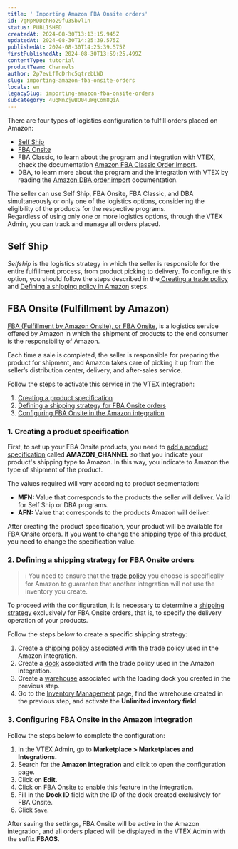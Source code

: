 ```yaml
---
title: ' Importing Amazon FBA Onsite orders'
id: 7gNpMDDchHo29fu3Sbvl1n
status: PUBLISHED
createdAt: 2024-08-30T13:13:15.945Z
updatedAt: 2024-08-30T14:25:39.575Z
publishedAt: 2024-08-30T14:25:39.575Z
firstPublishedAt: 2024-08-30T13:59:25.499Z
contentType: tutorial
productTeam: Channels
author: 2p7evLfTcDrhc5qtrzbLWD
slug: importing-amazon-fba-onsite-orders
locale: en
legacySlug: importing-amazon-fba-onsite-orders
subcategory: 4uqMnZjwBO04uWgCom8QiA
---
```


There are four types of logistics configuration to fulfill orders placed on Amazon:  

- [Self Ship](#self-ship)
- [FBA Onsite](#fba-onsite)  
- FBA Classic, to learn about the program and integration with VTEX, check the documentation [Amazon FBA Classic Order Import](https://help.vtex.com/en/tutorial/importacao-de-pedidos-amazon-fba-classic--2MJZgBen3hpK4xkXqcv8TO).  
- DBA, to learn more about the program and the integration with VTEX by reading the [Amazon DBA order import](https://help.vtex.com/pt/tutorial/importacao-de-pedidos-amazon-dba--1um6EfKlALGsHzERbH7jig) documentation.  

The seller can use Self Ship, FBA Onsite, FBA Classic, and DBA simultaneously or only one of the logistics options, considering the eligibility of the products for the respective programs.  
Regardless of using only one or more logistics options, through the VTEX Admin, you can track and manage all orders placed.  

## Self Ship  

*Selfship* is the logistics strategy in which the seller is responsible for the entire fulfillment process, from product picking to delivery. To configure this option, you should follow the steps described in the[ Creating a trade policy](https://help.vtex.com/pt/tutorial/o-que-e-uma-politica-comercial--563tbcL0TYKEKeOY4IAgAE) and [Defining a shipping policy in Amazon](https://help.vtex.com/pt/tracks/configurar-integracao-com-a-amazon--6sgd4Pagy3wNsWKBvmIFrP/37hdzaRUhJqRfXH1bIRXAa#definicao-da-estrategia-de-envio) steps.  

## FBA Onsite (Fulfillment by Amazon) 

[FBA (Fulfillment by Amazon Onsite), or FBA Onsite](https://venda.amazon.com/cresca/fba-onsite), is a logistics service offered by Amazon in which the shipment of products to the end consumer is the responsibility of Amazon.  

Each time a sale is completed, the seller is responsible for preparing the product for shipment, and Amazon takes care of picking it up from the seller’s distribution center, delivery, and after-sales service.  

Follow the steps to activate this service in the VTEX integration:  

  1.	[Creating a product specification](#creating-a-product-specification)  
  2.	[Defining a shipping strategy for FBA Onsite orders](#defining-a-shipping-strategy-for-fba-onsite-orders)  
  3.	[Configuring FBA Onsite in the Amazon integration](#configuring-fba-onsite-in-the-amazon-integration)  

### 1. Creating a product specification  

First, to set up your FBA Onsite products, you need to [add a product specification](https://help.vtex.com/en/tutorial/cadastrar-especificacoes-ou-campos-de-produto--tutorials_106) called **AMAZON_CHANNEL** so that you indicate your product's shipping type to Amazon. In this way, you indicate to Amazon the type of shipment of the product.  

The values required will vary according to product segmentation:  

- **MFN:** Value that corresponds to the products the seller will deliver. Valid for Self Ship or DBA programs.  
- **AFN:** Value that corresponds to the products Amazon will deliver.  

After creating the product specification, your product will be available for FBA Onsite orders. If you want to change the shipping type of this product, you need to change the specification value.  

### 2. Defining a shipping strategy for FBA Onsite orders  

>ℹ️ You need to ensure that the <a href=https://help.vtex.com/en/tutorial/como-funciona-uma-politica-comercial--6Xef8PZiFm40kg2STrMkMV>trade policy</a> you choose is specifically for Amazon to guarantee that another integration will not use the inventory you create.   

To proceed with the configuration, it is necessary to determine a [shipping strategy](https://help.vtex.com/en/tutorial/estrategia-de-envio--58vLBDbjYVQzJ6rRc5QNz3) exclusively for FBA Onsite orders, that is, to specify the delivery operation of your products.  

Follow the steps below to create a specific shipping strategy:  

  1.	Create a [shipping policy](https://help.vtex.com/en/tutorial/politica-de-envio--tutorials_140#cadastrar-uma-politica-de-envio) associated with the trade policy used in the Amazon integration.  
  2.	Create a [dock](https://help.vtex.com/en/tutorial/como-cadastrar-doca--7K3FultD8I2cuuA6iyGEiW) associated with the trade policy used in the Amazon integration.  
  3.	Create a [warehouse](https://help.vtex.com/en/tutorial/gerenciar-estoque--tutorials_137) associated with the loading dock you created in the previous step.  
  4.	Go to the [Inventory Management](https://help.vtex.com/en/tutorial/managing-stock-items--tutorials_139) page, find the warehouse created in the previous step, and activate the **Unlimited inventory field**.  

### 3. Configuring FBA Onsite in the Amazon integration  

Follow the steps below to complete the configuration:  

1. In the VTEX Admin, go to **Marketplace > Marketplaces and Integrations.**
2. Search for the **Amazon integration** and click to open the configuration page.
3. Click on **Edit.**
4. Click on FBA Onsite to enable this feature in the integration.
5. Fill in the **Dock ID** field with the ID of the dock created exclusively for FBA Onsite.  
6. Click `Save`.  

After saving the settings, FBA Onsite will be active in the Amazon integration, and all orders placed will be displayed in the VTEX Admin with the suffix **FBAOS**.

